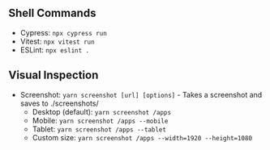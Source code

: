 ## Shell Commands

- Cypress: `npx cypress run`
- Vitest: `npx vitest run`
- ESLint: `npx eslint .`

## Visual Inspection

- Screenshot: `yarn screenshot [url] [options]` - Takes a screenshot and saves to ./screenshots/
  - Desktop (default): `yarn screenshot /apps`
  - Mobile: `yarn screenshot /apps --mobile`
  - Tablet: `yarn screenshot /apps --tablet`
  - Custom size: `yarn screenshot /apps --width=1920 --height=1080`
